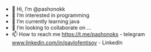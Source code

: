 - 👋 Hi, I’m @pashonokk
- 👀 I’m interested in programming
- 🌱 I’m currently learning java
- 💞️ I’m looking to collaborate on ...
- 📫 How to reach me https://t.me/pashonoks - telegram www.linkedin.com/in/pavlofentisov - LinkedIn


<!---
pashonokk/pashonokk is a ✨ special ✨ repository because its `README.md` (this file) appears on your GitHub profile.
You can click the Preview link to take a look at your changes.
--->
